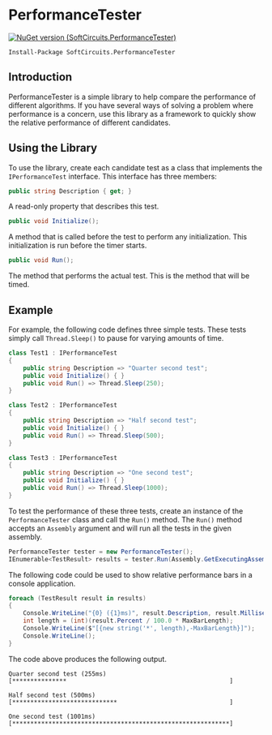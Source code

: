 # PerformanceTester

[![NuGet version (SoftCircuits.PerformanceTester)](https://img.shields.io/nuget/v/SoftCircuits.PerformanceTester.svg?style=flat-square)](https://www.nuget.org/packages/SoftCircuits.PerformanceTester/)

```
Install-Package SoftCircuits.PerformanceTester
```

## Introduction

PerformanceTester is a simple library to help compare the performance of different algorithms. If you have several ways of solving a problem where performance is a concern, use this library as a framework to quickly show the relative performance of different candidates.

## Using the Library

To use the library, create each candidate test as a class that implements the `IPerformanceTest` interface. This interface has three members:

```cs
public string Description { get; }
```

A read-only property that describes this test.

```cs
public void Initialize();
```

A method that is called before the test to perform any initialization. This initialization is run before the timer starts.

```cs
public void Run();
```

The method that performs the actual test. This is the method that will be timed.

## Example

For example, the following code defines three simple tests. These tests simply call `Thread.Sleep()` to pause for varying amounts of time.

```cs
class Test1 : IPerformanceTest
{
    public string Description => "Quarter second test";
    public void Initialize() { }
    public void Run() => Thread.Sleep(250);
}

class Test2 : IPerformanceTest
{
    public string Description => "Half second test";
    public void Initialize() { }
    public void Run() => Thread.Sleep(500);
}

class Test3 : IPerformanceTest
{
    public string Description => "One second test";
    public void Initialize() { }
    public void Run() => Thread.Sleep(1000);
}
```

To test the performance of these three tests, create an instance of the `PerformanceTester` class and call the `Run()` method. The `Run()` method accepts an `Assembly` argument and will run all the tests in the given assembly.

```cs
PerformanceTester tester = new PerformanceTester();
IEnumerable<TestResult> results = tester.Run(Assembly.GetExecutingAssembly());
```

The following code could be used to show relative performance bars in a console application.

```cs
foreach (TestResult result in results)
{
    Console.WriteLine("{0} ({1}ms)", result.Description, result.Milliseconds);
    int length = (int)(result.Percent / 100.0 * MaxBarLength);
    Console.WriteLine($"[{new string('*', length),-MaxBarLength}]");
    Console.WriteLine();
}
```

The code above produces the following output.

```
Quarter second test (255ms)
[***************                                             ]

Half second test (500ms)
[*****************************                               ]

One second test (1001ms)
[************************************************************]
```
